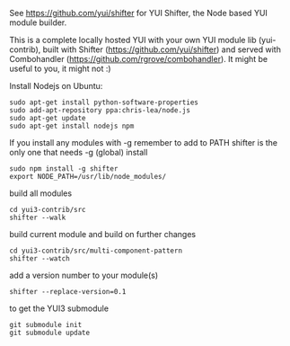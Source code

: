 See https://github.com/yui/shifter for YUI Shifter, the Node based YUI module builder.

This is a complete locally hosted YUI with your own YUI module lib (yui-contrib), built with Shifter (https://github.com/yui/shifter) and served with Combohandler (https://github.com/rgrove/combohandler). It might be useful to you, it might not :)


Install Nodejs on Ubuntu:

    sudo apt-get install python-software-properties
    sudo add-apt-repository ppa:chris-lea/node.js
    sudo apt-get update
    sudo apt-get install nodejs npm

If you install any modules with -g remember to add to PATH
shifter is the only one that needs -g (global) install

    sudo npm install -g shifter
    export NODE_PATH=/usr/lib/node_modules/

build all modules

    cd yui3-contrib/src
    shifter --walk

build current module and build on further changes

    cd yui3-contrib/src/multi-component-pattern
    shifter --watch
    
add a version number to your module(s)
    
    shifter --replace-version=0.1

to get the YUI3 submodule

    git submodule init
    git submodule update

